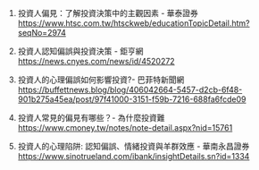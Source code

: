 

1. 投資人偏見：了解投資決策中的主觀因素 - 華泰證券
https://www.htsc.com.tw/htsckweb/educationTopicDetail.htm?seqNo=2974

2. 投資人認知偏誤與投資決策 - 鉅亨網
https://news.cnyes.com/news/id/4520272

3. 投資人的心理偏誤如何影響投資?- 巴菲特新聞網 
https://buffettnews.blog/blog/406042664-5457-d2cb-6f48-901b275a45ea/post/97f41000-3151-f59b-7216-688fa6fcde09

4. 投資人常見的偏見有哪些？- 為什麼投資難
https://www.cmoney.tw/notes/note-detail.aspx?nid=15761

5. 投資人的心理陷阱: 認知偏誤、情緒投資與羊群效應 - 華南永昌證券
https://www.sinotrueland.com/ibank/insightDetails.sn?id=1334